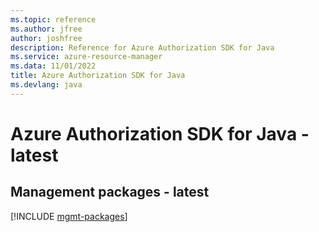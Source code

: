 ```yaml
---
ms.topic: reference
ms.author: jfree
author: joshfree
description: Reference for Azure Authorization SDK for Java
ms.service: azure-resource-manager
ms.data: 11/01/2022
title: Azure Authorization SDK for Java
ms.devlang: java
---
```

# Azure Authorization SDK for Java - latest

## Management packages - latest
[!INCLUDE [mgmt-packages](authorization-mgmt-index.md)]